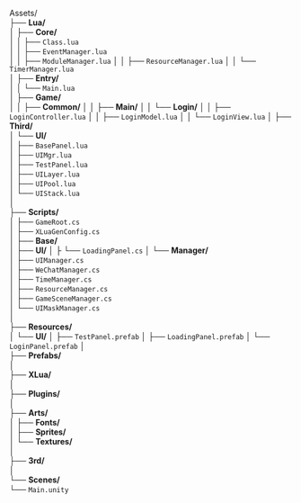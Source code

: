 Assets/  
├── **Lua/**                       <!-- 全部 Lua 脚本 -->  
│   ├── **Core/**                  <!-- 框架核心模块 -->  
│   │   ├── `Class.lua`            <!-- 基础类定义与继承系统 -->  
│   │   ├── `EventManager.lua`     <!-- 自定义事件总线 -->  
│   │   ├── `ModuleManager.lua`    <!-- 模块管理器，控制模块生命周期 -->
│   │   ├── `ResourceManager.lua` 
│   │   └── `TimerManager.lua`    
│   ├── **Entry/**                 
│   │   └── `Main.lua`     
│   ├── **Game/**                 
│   │   ├── **Common/**
│   │   ├── **Main/**
│   │   └── **Login/**
│   │       ├── `LoginController.lua`
│   │       ├── `LoginModel.lua`
│   │       └── `LoginView.lua`
│   ├── **Third/**                 <!-- 第三方 Lua 库
│   │   └── `Json.lua`             <!-- JSON 编解码 -->  
│   └── **UI/**                    <!-- 各面板的 Lua 脚本 -->  
│       ├── `BasePanel.lua`        <!-- 面板基类 -->  
│       ├── `UIMgr.lua`            <!-- Lua 封装的 UI 管理接口 -->  
│       ├── `TestPanel.lua`        <!-- 示例面板逻辑 -->  
│       ├── `UILayer.lua`      <!-- 定义 UI 分层（底/中/顶层） -->  
│       ├── `UIPool.lua`       <!-- UI 对象池管理 -->  
│       └── `UIStack.lua`      <!-- 界面栈管理（入栈/出栈/回退） -->  
│  
├── **Scripts/**                   <!-- Unity C# 脚本 -->  
│   ├── `GameRoot.cs`              <!-- 游戏入口，Lua 环境初始化 -->  
│   ├── `XLuaGenConfig.cs`         <!-- XLua 绑定生成配置 -->  
│   ├── **Base/**                  <!-- 公共基础脚本 -->  
│   ├── **UI/**
│   ├   └── `LoadingPanel.cs` 
│   └── **Manager/**               <!-- 各类管理器 -->  
│       ├── `UIManager.cs`         <!-- Resources 异步加载 & 面板管理 -->  
│       ├── `WeChatManager.cs`     <!-- 微信平台集成 -->  
│       ├── `TimeManager.cs`     
│       ├── `ResourceManager.cs`     
│       ├── `GameSceneManager.cs`     
│       └── `UIMaskManager.cs`     <!-- UI 遮罩层管理 -->  
│  
├── **Resources/**                 <!-- Unity Resources（运行时加载） -->  
│   └── **UI/**                    <!-- 放 `Resources.LoadAsync("UI/…")` 的 Prefab、图集等 -->
│       ├── `TestPanel.prefab`
│       ├── `LoadingPanel.prefab`
│       └── `LoginPanel.prefab`
│  
├── **Prefabs/**                   <!-- 非 Resources 的预制体，手动/打包加载 -->  
│  
├── **XLua/**                      <!-- XLua 生成的绑定代码（LuaBinder、wraps 等） -->  
│  
├── **Plugins/**                   <!-- 第三方 Unity 插件（DLL、SO 等） -->  
│  
├── **Arts/**                      <!-- 美术资源 -->  
│   ├── **Fonts/**                 <!-- 字体文件 -->  
│   ├── **Sprites/**               <!-- 精灵图集及单张 -->  
│   └── **Textures/**              <!-- 大纹理、RawImage 用图 -->  
│  
├── **3rd/**                       <!-- 原生第三方库（其他语言/框架） -->  
│  
└── **Scenes/**                    <!-- Unity 场景 -->  
    └── `Main.unity`               <!-- 主场景入口 -->  
